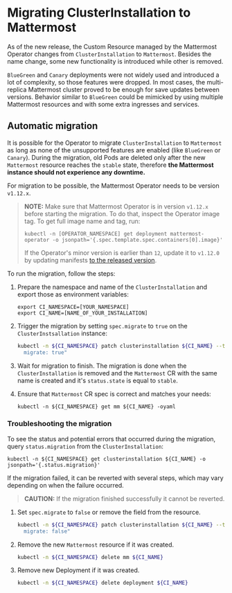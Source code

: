 # Migrating ClusterInstallation to Mattermost

As of the new release, the Custom Resource managed by the Mattermost Operator changes from `ClusterInstallation` to `Mattermost`.
Besides the name change, some new functionality is introduced while other is removed.

`BlueGreen` and `Canary` deployments were not widely used and introduced a lot of complexity, so those features were dropped. In most cases, the multi-replica Mattermost cluster proved to be enough for save updates between versions.
Behavior similar to `BlueGreen` could be mimicked by using multiple Mattermost resources and with some extra ingresses and services.

## Automatic migration
It is possible for the Operator to migrate `ClusterInstallation` to `Mattermost` as long as none of the unsupported features are enabled (like `BlueGreen` or `Canary`). 
During the migration, old Pods are deleted only after the new `Mattermost` resource reaches the `stable` state, 
therefore **the Mattermost instance should not experience any downtime.**

For migration to be possible, the Mattermost Operator needs to be version `v1.12.x`.

> **NOTE:** Make sure that Mattermost Operator is in version `v1.12.x` before starting the migration.
> To do that, inspect the Operator image tag. To get full image name and tag, run:
> ```
> kubectl -n [OPERATOR_NAMESPACE] get deployment mattermost-operator -o jsonpath='{.spec.template.spec.containers[0].image}'
> ```
> If the Operator's minor version is earlier than `12`, update it to `v1.12.0` by updating manifests [to the released version](https://raw.githubusercontent.com/mattermost/mattermost-operator/v1.12.0/docs/mattermost-operator/mattermost-operator.yaml). 

To run the migration, follow the steps:

1. Prepare the namespace and name of the `ClusterInstallation` and export those as environment variables:
    ```
    export CI_NAMESPACE=[YOUR_NAMESPACE]
    export CI_NAME=[NAME_OF_YOUR_INSTALLATION]
    ```

1. Trigger the migration by setting `spec.migrate` to `true` on the `ClusterInstsallation` instance:
    ```bash
    kubectl -n ${CI_NAMESPACE} patch clusterinstallation ${CI_NAME} --type merge --patch "spec:
      migrate: true"
    ```

1. Wait for migration to finish. The migration is done when the `ClusterInstallation` is removed and the `Mattermost` CR with the same name is created and it's `status.state` is equal to `stable`.

3. Ensure that `Mattermost` CR spec is correct and matches your needs:
    ```
    kubectl -n ${CI_NAMESPACE} get mm ${CI_NAME} -oyaml
    ```


### Troubleshooting the migration

To see the status and potential errors that occurred during the migration, query `status.migration` from the `ClusterInstallation`:
```
kubectl -n ${CI_NAMESPACE} get clusterinstallation ${CI_NAME} -o jsonpath='{.status.migration}'
```

If the migration failed, it can be reverted with several steps, which may vary depending on when the failure occurred.
> **CAUTION:** If the migration finished successfully it cannot be reverted.

1. Set `spec.migrate` to `false` or remove the field from the resource.
    ```bash
    kubectl -n ${CI_NAMESPACE} patch clusterinstallation ${CI_NAME} --type merge --patch "spec:
      migrate: false"
    ```

2. Remove the new `Mattermost` resource if it was created.
    ```bash
    kubectl -n ${CI_NAMESPACE} delete mm ${CI_NAME}
    ```

3. Remove new Deployment if it was created.
    ```bash
    kubectl -n ${CI_NAMESPACE} delete deployment ${CI_NAME}
    ```
